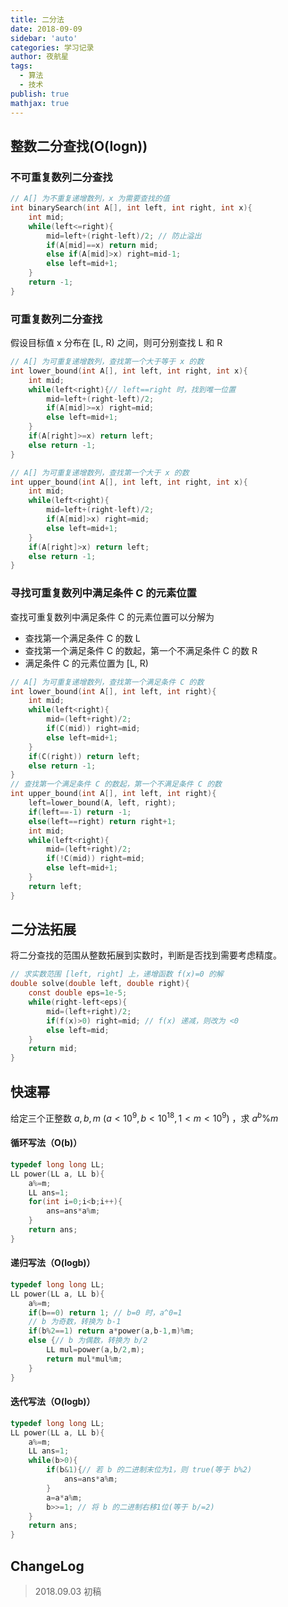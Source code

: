 ```yaml
---
title: 二分法
date: 2018-09-09
sidebar: 'auto'
categories: 学习记录
author: 夜航星
tags:
  - 算法
  - 技术
publish: true
mathjax: true
---
```


## 整数二分查找(O(logn))

### 不可重复数列二分查找

```C
// A[] 为不重复递增数列，x 为需要查找的值
int binarySearch(int A[], int left, int right, int x){
    int mid;
    while(left<=right){
        mid=left+(right-left)/2; // 防止溢出
        if(A[mid]==x) return mid;
        else if(A[mid]>x) right=mid-1;
        else left=mid+1;
    }
    return -1;
}
```

### 可重复数列二分查找

假设目标值 x 分布在 [L, R) 之间，则可分别查找 L 和 R

```C
// A[] 为可重复递增数列，查找第一个大于等于 x 的数
int lower_bound(int A[], int left, int right, int x){
    int mid;
    while(left<right){// left==right 时，找到唯一位置
        mid=left+(right-left)/2;
        if(A[mid]>=x) right=mid;
        else left=mid+1;
    }
    if(A[right]>=x) return left;
    else return -1;
}
```

```C
// A[] 为可重复递增数列，查找第一个大于 x 的数
int upper_bound(int A[], int left, int right, int x){
    int mid;
    while(left<right){
        mid=left+(right-left)/2;
        if(A[mid]>x) right=mid;
        else left=mid+1;
    }
    if(A[right]>x) return left;
    else return -1;
}
```

### 寻找可重复数列中满足条件 C 的元素位置

查找可重复数列中满足条件 C 的元素位置可以分解为

- 查找第一个满足条件 C 的数 L
- 查找第一个满足条件 C 的数起，第一个不满足条件 C 的数 R
- 满足条件 C 的元素位置为 [L, R)

```C
// A[] 为可重复递增数列，查找第一个满足条件 C 的数
int lower_bound(int A[], int left, int right){
    int mid;
    while(left<right){
        mid=(left+right)/2;
        if(C(mid)) right=mid;
        else left=mid+1;
    }
    if(C(right)) return left;
    else return -1;
}
// 查找第一个满足条件 C 的数起，第一个不满足条件 C 的数
int upper_bound(int A[], int left, int right){
    left=lower_bound(A, left, right);
    if(left==-1) return -1;
    else(left==right) return right+1;
    int mid;
    while(left<right){
        mid=(left+right)/2;
        if(!C(mid)) right=mid;
        else left=mid+1;
    }
    return left;
}
```

## 二分法拓展

将二分查找的范围从整数拓展到实数时，判断是否找到需要考虑精度。

```C
// 求实数范围 [left, right] 上，递增函数 f(x)=0 的解
double solve(double left, double right){
    const double eps=1e-5;
    while(right-left<eps){
        mid=(left+right)/2;
        if(f(x)>0) right=mid; // f(x) 递减，则改为 <0
        else left=mid;
    }
    return mid;
}
```

## 快速幂

给定三个正整数 $a,b,m\ (a<10^9,b<10^18,1<m<10^9)$ ，求 $a^b\%m$ 

#### 循环写法（O(b)）

```C
typedef long long LL;
LL power(LL a, LL b){
    a%=m;
    LL ans=1;
    for(int i=0;i<b;i++){
        ans=ans*a%m;
    }
    return ans;
}
```

#### 递归写法（O(logb)）

```C
typedef long long LL;
LL power(LL a, LL b){
    a%=m;
	if(b==0) return 1; // b=0 时，a^0=1
    // b 为奇数，转换为 b-1
    if(b%2==1) return a*power(a,b-1,m)%m;
    else {// b 为偶数，转换为 b/2
        LL mul=power(a,b/2,m);
        return mul*mul%m;
    }
}
```

#### 迭代写法（O(logb)）

```C
typedef long long LL;
LL power(LL a, LL b){
    a%=m; 
    LL ans=1;
    while(b>0){
        if(b&1){// 若 b 的二进制末位为1，则 true(等于 b%2)
            ans=ans*a%m;
        }
        a=a*a%m;
        b>>=1; // 将 b 的二进制右移1位(等于 b/=2)
    }
    return ans;
}
```

## ChangeLog

> 2018.09.03 初稿